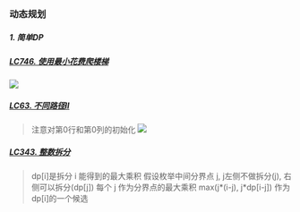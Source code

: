 ### 动态规划

##### 1. 简单DP
##### [LC746. 使用最小花费爬楼梯]()
<img src="https://img-blog.csdnimg.cn/2021010621363669.png">


##### [LC63. 不同路径Ⅱ]()
> 注意对第0行和第0列的初始化
> <img src="https://img-blog.csdnimg.cn/20210104114513928.png">


##### [LC343. 整数拆分]()
> dp[i]是拆分 i 能得到的最大乘积
> 假设枚举中间分界点 j, j左侧不做拆分(j), 右侧可以拆分(dp[j])
> 每个 j 作为分界点的最大乘积 max(j*(i-j), j*dp[i-j]) 作为dp[i]的一个候选
